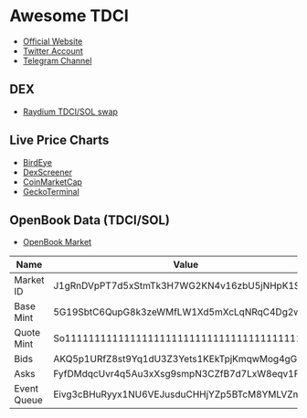 # Awesome TDCI

* [Official Website](https://jamestrillion.github.io/)
* [Twitter Account](https://twitter.com/TDCI2023)
* [Telegram Channel](https://t.me/+X_Dxroha_idjMzBk)

## DEX

* [Raydium TDCI/SOL swap](https://raydium.io/swap/?inputCurrency=sol&outputCurrency=5G19SbtC6QupG8k3zeWMfLW1Xd5mXcLqNRqC4Dg2wx9Y&inputAmount=0&fixed=in)

## Live Price Charts

* [BirdEye](https://birdeye.so/token/5G19SbtC6QupG8k3zeWMfLW1Xd5mXcLqNRqC4Dg2wx9Y?chain=solana)
* [DexScreener](https://dexscreener.com/solana/q536hthvc7qtnhrjdj3zwvblzsympalqgixxycy6hdk)
* [CoinMarketCap](https://coinmarketcap.com/dexscan/solana/q536hThvc7QtnHrJDj3zWvbLzSYMpaLQgiXXycy6Hdk/)
* [GeckoTerminal](https://www.geckoterminal.com/solana/pools/q536hThvc7QtnHrJDj3zWvbLzSYMpaLQgiXXycy6Hdk?utm_source=coingecko&utm_medium=referral&utm_campaign=searchresults)

## OpenBook Data (TDCI/SOL)

* [OpenBook Market](https://openserum.io/J1gRnDVpPT7d5xStmTk3H7WG2KN4v16zbU5jNHpK1Sme)

| Name | Value |
| --   | --    |
| Market ID   |	J1gRnDVpPT7d5xStmTk3H7WG2KN4v16zbU5jNHpK1Sme |
| Base Mint   |	5G19SbtC6QupG8k3zeWMfLW1Xd5mXcLqNRqC4Dg2wx9Y |
| Quote Mint  |	So11111111111111111111111111111111111111112 |
| Bids        | AKQ5p1URfZ8st9Yq1dU3Z3Yets1KEkTpjKmqwMog4gGF |
| Asks        |	FyfDMdqcUvr4q5Au3xXsg9smpN3CZfB7d7LxW8eqv1Fq |
| Event Queue |	Eivg3cBHuRyyx1NU6VEJusduCHHjYZp5BTcM8YMLVZmt |
